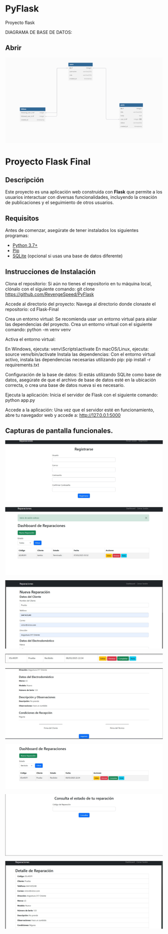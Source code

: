 # PyFlask
Proyecto flask 


DIAGRAMA DE BASE DE DATOS:

## Abrir 
![alt text](image.png)



# Proyecto Flask Final

## Descripción
Este proyecto es una aplicación web construida con **Flask** que permite a los usuarios interactuar con diversas funcionalidades, incluyendo la creación de publicaciones y el seguimiento de otros usuarios.

## Requisitos

Antes de comenzar, asegúrate de tener instalados los siguientes programas:

- [Python 3.7+](https://www.python.org/downloads/)
- [Pip](https://pip.pypa.io/en/stable/)
- [SQLite](https://www.sqlite.org/download.html) (opcional si usas una base de datos diferente)



## Instrucciones de Instalación

Clona el repositorio: Si aún no tienes el repositorio en tu máquina local, clónalo con el siguiente comando: git clone https://github.com/RevengeSpeed/PyFlask

Accede al directorio del proyecto: Navega al directorio donde clonaste el repositorio: cd Flask-Final

Crea un entorno virtual: Se recomienda usar un entorno virtual para aislar las dependencias del proyecto. Crea un entorno virtual con el siguiente comando: python -m venv venv

Activa el entorno virtual:

En Windows, ejecuta: venv\Scripts\activate
En macOS/Linux, ejecuta: source venv/bin/activate
Instala las dependencias: Con el entorno virtual activo, instala las dependencias necesarias utilizando pip: pip install -r requirements.txt

Configuración de la base de datos: Si estás utilizando SQLite como base de datos, asegúrate de que el archivo de base de datos esté en la ubicación correcta, o crea una base de datos nueva si es necesario.

Ejecuta la aplicación: Inicia el servidor de Flask con el siguiente comando: python app.py

Accede a la aplicación: Una vez que el servidor esté en funcionamiento, abre tu navegador web y accede a: http://127.0.0.1:5000



## Capturas de pantalla funcionales.  

![alt text](image-1.png)

![alt text](image-2.png)

![alt text](image-3.png)

![alt text](image-4.png)

![alt text](image-5.png)

![alt text](image-6.png)

![alt text](image-7.png)

![alt text](image-8.png)